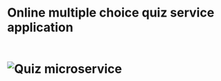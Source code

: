 <h1>Online multiple choice quiz service application<h/><br><br>


![Quiz microservice](https://user-images.githubusercontent.com/67860362/163156560-1f8fdd49-bfcd-4e15-936b-f29b59eb71f9.png)
